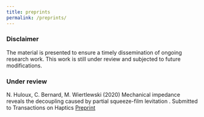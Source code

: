 ```yaml
---
title: preprints
permalink: /preprints/
---
```


### Disclaimer

The material is presented to ensure a timely dissemination of ongoing research work. This work is still under review and subjected to future modifications.

### Under review

N. Huloux, C. Bernard, M. Wiertlewski (2020) Mechanical impedance reveals the decoupling caused by partial squeeze-film levitation . Submitted to Transactions on Haptics [Preprint](pdf/pub/preprints-NH-CB-MW-2020.pdf)
